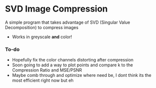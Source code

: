 
# SVD Image Compression

A simple program that takes advantage of SVD (Singular Value Decomposition) to compress images
 - Works in greyscale **and** color!

### To-do
 - Hopefully fix the color channels distorting after compression
 - Soon going to add a way to plot points and compare k to the Compression Ratio and MSE/PSNR
 - Maybe comb through and optimize where need be, I dont think its the most efficient right now but eh
